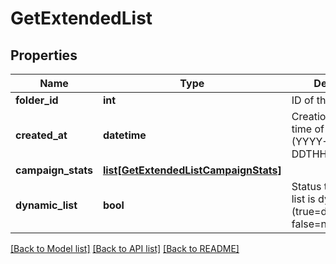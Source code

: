 # GetExtendedList

## Properties
Name | Type | Description | Notes
------------ | ------------- | ------------- | -------------
**folder_id** | **int** | ID of the folder | 
**created_at** | **datetime** | Creation UTC date-time of the list (YYYY-MM-DDTHH:mm:ss.SSSZ) | 
**campaign_stats** | [**list[GetExtendedListCampaignStats]**](GetExtendedListCampaignStats.md) |  | [optional] 
**dynamic_list** | **bool** | Status telling if the list is dynamic or not (true&#x3D;dynamic, false&#x3D;not dynamic) | [optional] 

[[Back to Model list]](../README.md#documentation-for-models) [[Back to API list]](../README.md#documentation-for-api-endpoints) [[Back to README]](../README.md)

